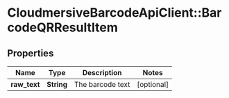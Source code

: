 # CloudmersiveBarcodeApiClient::BarcodeQRResultItem

## Properties
Name | Type | Description | Notes
------------ | ------------- | ------------- | -------------
**raw_text** | **String** | The barcode text | [optional] 


